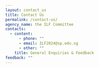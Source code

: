 ```yaml
---
layout: contact_us
title: Contact Us
permalink: /contact-us/
agency_name: the ILF Committee
contacts:
  - content:
      - phone: ""
      - email: ILF2024@sp.edu.sg
      - other: ""
    title: General Enquiries & Feedback
feedback: ""
---
```

